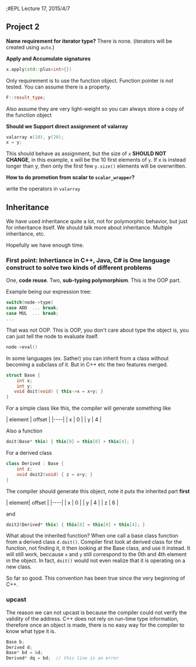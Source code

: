 ;#EPL Lecture 17, 2015/4/7

## Project 2

**Name requirement for iterator type?**
There is none. (iterators will be created using `auto`.)

**Apply and Accumulate signatures**

```cpp
x.apply(std::plus<int>{})
```

Only requirement is to use the function object. Function pointer is not tested.
You can assume there is a property.

```cpp
F::result_type;
```

Also assume they are very light-weight so you can always store a copy of the function object

**Should we Support direct assignment of valarray**

```cpp
valarray x(10), y(20);
x = y;
```

This should behave as assignment, but the size of `x` **SHOULD NOT CHANGE**, in this example, x will be the 10 first elements of `y`. If x is instead longer than y, then only the first few `y.size()` elements will be overwritten.

**How to do promotion from scalar to `scalar_wrapper`?**

write the operators in `valarray`

## Inheritance

We have used inheritance quite a lot, not for polymorphic behavior, but just for inheritance itself. We should talk more about inheritance. Multiple inheritance, etc.

Hopefully we have enough time.

### First point: Inhertiance in C\++, Java, C# is One language construct to solve two kinds of different problems

One, **code reuse**.
Two, **sub-typing polymorphism**. This is the OOP part.

Example being our expression tree:

```cpp
switch(node->type)
case ADD  ... break;
case MUL  ... break;
...
```

That was not OOP.
This is OOP, you don't care about type the object is, you can just tell the node to evaluate itself.

```cpp
node->eval()
```

In some languages (ex. Sather) you can inherit from a class without becoming a subclass of it. But in C\++ etc the two features merged.

```cpp
struct Base {
	int x;
    int y;
   void doit(void) { this->x = x+y; }
}
```

For a simple class like this, the compiler will generate something like

| element | offset |
|----|
| x | 0 |
| y | 4 |

Also a function

```cpp
doit(Base* this) { this[0] = this[0] + this[4]; }
```

For a derived class

```cpp
class Derived : Base {
	int z;
    void doit2(void) { z = x+y; }
}
```

The compiler should generate this object, note it puts the inherited part **first**

| element| offset |
|----|
| x | 0 |
| y | 4 |
| z | 8 |

and

```cpp
doit2(Derived* this) { this[8] = this[0] + this[4]; }
```

What about the inherited function? When one call a base class function from a derived class `d.doit()`. Compiler first look at derived class for the function, not finding it, it then looking at the Base class, and use it instead. It will still work, beccause `x` and `y` still correspond to the 0th and 4th element in the object. In fact, `doit()` would not even realize that it is operating on a new class.

So far so good. This convention has been true since the very beginning of C\++.

### upcast

The reason we can not upcast is because the compiler could not verify the validity of the address. C\++ does not rely on run-time type information, therefore once an object is made, there is no easy way for the compiler to know what type it is.

```cpp
Base b;
Derived d;
Base* bd = &d;
Derived* dq = bd;  // this line is an error
```

